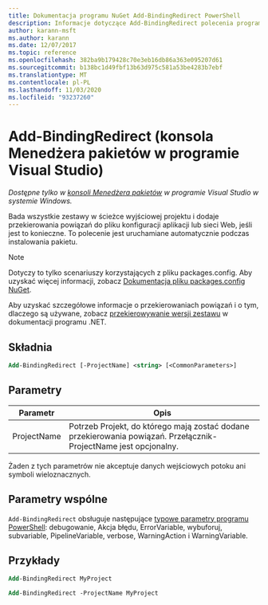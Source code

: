 ```yaml
---
title: Dokumentacja programu NuGet Add-BindingRedirect PowerShell
description: Informacje dotyczące Add-BindingRedirect polecenia programu PowerShell w konsoli Menedżera pakietów NuGet w programie Visual Studio.
author: karann-msft
ms.author: karann
ms.date: 12/07/2017
ms.topic: reference
ms.openlocfilehash: 382ba9b179428c70e3eb16db86a363e095207d61
ms.sourcegitcommit: b138bc1d49fbf13b63d975c581a53be4283b7ebf
ms.translationtype: MT
ms.contentlocale: pl-PL
ms.lasthandoff: 11/03/2020
ms.locfileid: "93237260"
---
```

# <a name="add-bindingredirect-package-manager-console-in-visual-studio"></a>Add-BindingRedirect (konsola Menedżera pakietów w programie Visual Studio)

*Dostępne tylko w [konsoli Menedżera pakietów](../../consume-packages/install-use-packages-powershell.md) w programie Visual Studio w systemie Windows.*

Bada wszystkie zestawy w ścieżce wyjściowej projektu i dodaje przekierowania powiązań do pliku konfiguracji aplikacji lub sieci Web, jeśli jest to konieczne. To polecenie jest uruchamiane automatycznie podczas instalowania pakietu.

> [!NOTE]
> Dotyczy to tylko scenariuszy korzystających z pliku packages.config. Aby uzyskać więcej informacji, zobacz [Dokumentacja pliku packages.config NuGet](~/reference/packages-config.md).

Aby uzyskać szczegółowe informacje o przekierowaniach powiązań i o tym, dlaczego są używane, zobacz [przekierowywanie wersji zestawu](/dotnet/framework/configure-apps/redirect-assembly-versions) w dokumentacji programu .NET.

## <a name="syntax"></a>Składnia

```ps
Add-BindingRedirect [-ProjectName] <string> [<CommonParameters>]
```

## <a name="parameters"></a>Parametry

| Parametr | Opis |
| --- | --- |
| ProjectName | Potrzeb Projekt, do którego mają zostać dodane przekierowania powiązań. Przełącznik-ProjectName jest opcjonalny. |

Żaden z tych parametrów nie akceptuje danych wejściowych potoku ani symboli wieloznacznych.

## <a name="common-parameters"></a>Parametry wspólne

`Add-BindingRedirect` obsługuje następujące [typowe parametry programu PowerShell](/powershell/module/microsoft.powershell.core/about/about_commonparameters): debugowanie, Akcja błędu, ErrorVariable, wybuforuj, subvariable, PipelineVariable, verbose, WarningAction i WarningVariable.

## <a name="examples"></a>Przykłady

```ps
Add-BindingRedirect MyProject

Add-BindingRedirect -ProjectName MyProject
```